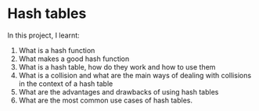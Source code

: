# Hash tables

In this project, I learnt:

1. What is a hash function
1. What makes a good hash function
1. What is a hash table, how do they work and how to use them
1. What is a collision and what are the main ways of dealing with collisions in the context of a hash table
1. What are the advantages and drawbacks of using hash tables
1. What are the most common use cases of hash tables.
